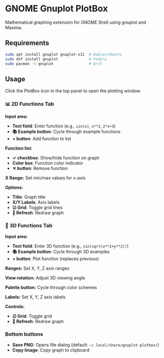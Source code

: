 # GNOME Gnuplot PlotBox

Mathematical graphing extension for GNOME Shell using gnuplot and Maxima.

## Requirements

```bash
sudo apt install gnuplot gnuplot-x11  # Debian/Ubuntu
sudo dnf install gnuplot              # Fedora
sudo pacman -S gnuplot                # Arch
```

## Usage

Click the PlotBox icon in the top panel to open the plotting window.

### 📊 2D Functions Tab

**Input area:**
- **Text field**: Enter function (e.g., `sin(x)`, `x**2`, `2*x+3`)
- **📚 Example button**: Cycle through example functions
- **+ button**: Add function to list

**Function list:**
- **✓ checkbox**: Show/hide function on graph
- **Color box**: Function color indicator
- **✕ button**: Remove function

**X Range:** Set min/max values for x-axis

**Options:**
- **Title**: Graph title
- **X/Y Labels**: Axis labels
- **☑ Grid**: Toggle grid lines
- **🔄 Refresh**: Redraw graph

### 🎲 3D Functions Tab

**Input area:**
- **Text field**: Enter 3D function (e.g., `sin(sqrt(x**2+y**2))`)
- **📚 Example button**: Cycle through 3D examples
- **+ button**: Plot function (replaces previous)

**Ranges:** Set X, Y, Z axis ranges

**View rotation:** Adjust 3D viewing angle

**Palette button:** Cycle through color schemes

**Labels:** Set X, Y, Z axis labels

**Controls:**
- **☑ Grid**: Toggle grid
- **🔄 Refresh**: Redraw graph

### Bottom buttons

- **Save PNG**: Opens file dialog (default: `~/.local/share/gnuplot-plotbox/`)
- **Copy Image**: Copy graph to clipboard